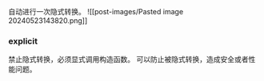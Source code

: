 自动进行一次隐式转换。
![[post-images/Pasted image 20240523143820.png]]
### explicit 
禁止隐式转换，必须显式调用构造函数。
可以防止被隐式转换，造成安全或者性能问题。